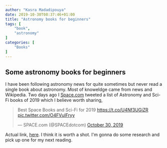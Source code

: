 ```yaml
---
author: "Kasra Madadipouya"
date: 2019-10-30T08:37:46+01:00
title: "Astronomy books for beginners"
tags: [
    "book",
    "astronomy"
]
categories: [
    "Books"
]
---
```


## Some astronomy books for beginners

I have been following astronomy news for quite sometimes but never read a single book about astronomy. Most of knoweldge came from news and Wikipedia. Two days ago I [Space.com](https://space.com) tweeted a list of Astronomy and Sci-Fi books of 2019 which I believe worth sharing,

<blockquote class="twitter-tweet"><p lang="en" dir="ltr">Best Space Books and Sci-Fi for 2019 <a href="https://t.co/U4Nf3UGiZR">https://t.co/U4Nf3UGiZR</a> <a href="https://t.co/O4FVuIFryy">pic.twitter.com/O4FVuIFryy</a></p>&mdash; SPACE.com (@SPACEdotcom) <a href="https://twitter.com/SPACEdotcom/status/1189585791002955782?ref_src=twsrc%5Etfw">October 30, 2019</a></blockquote> <script async src="https://platform.twitter.com/widgets.js" charset="utf-8"></script>

Actual link, [here](https://www.space.com/28973-best-space-books.html). I think it is worth a shot. I'm gonna do some research and pick up one for my next reading.
